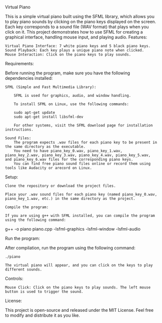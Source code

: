 Virtual Piano

This is a simple virtual piano built using the SFML library, which allows you to play piano sounds by clicking on the piano keys displayed on the screen. Each key corresponds to a sound file (WAV format) that plays when you click on it. This project demonstrates how to use SFML for creating a graphical interface, handling mouse input, and playing audio.
Features:

    Virtual Piano Interface: 7 white piano keys and 5 black piano keys.
    Sound Playback: Each key plays a unique piano note when clicked.
    Mouse Interaction: Click on the piano keys to play sounds.

Requirements:

Before running the program, make sure you have the following dependencies installed:

    SFML (Simple and Fast Multimedia Library):

        SFML is used for graphics, audio, and window handling.

        To install SFML on Linux, use the following commands:

        sudo apt-get update
        sudo apt-get install libsfml-dev

        For other systems, visit the SFML download page for installation instructions.

    Sound Files:
        The program expects .wav files for each piano key to be present in the same directory as the executable.
        You need to have piano_key_0.wav, piano_key_1.wav, piano_key_2.wav, piano_key_3.wav, piano_key_4.wav, piano_key_5.wav, and piano_key_6.wav files for the corresponding piano keys.
        You can find free piano sound files online or record them using tools like Audacity or arecord on Linux.

Setup:

    Clone the repository or download the project files.

    Place your .wav sound files for each piano key (named piano_key_0.wav, piano_key_1.wav, etc.) in the same directory as the project.

    Compile the program:

    If you are using g++ with SFML installed, you can compile the program using the following command:

g++ -o piano piano.cpp -lsfml-graphics -lsfml-window -lsfml-audio

Run the program:

After compilation, run the program using the following command:

    ./piano

    The virtual piano will appear, and you can click on the keys to play different sounds.

Controls:

    Mouse Click: Click on the piano keys to play sounds. The left mouse button is used to trigger the sound.

License:

This project is open-source and released under the MIT License. Feel free to modify and distribute it as you like.
